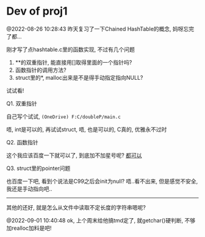 # Dev of proj1

@2022-08-26 10:28:43
昨天复习了一下Chained HashTable的概念, 妈呀忘完了都...

刚才写了点hashtable.c里的函数实现, 不过有几个问题

   1. **的双重指针, 能直接用[]取得里面的一个指针吗?
   2. 函数指针的调用方法?
   3. struct里的*, malloc出来是不是得手动指定指向NULL?

试试看!

Q1. 双重指针

自己写个试试, ```(OneDrive) F:C/doubleP/main.c```

唔, int是可以的, 再试试struct, 唔,  也是可以的,  C真的, 优雅永不过时

Q2. 函数指针

这个我应该百度一下就可以了, 到底加不加星号呢? [都可以](https://blog.csdn.net/qq_46527915/article/details/106164681)

Q3. struct里的pointer问题

也百度一下吧, 看到个说法是C99之后会init为null?
唔..看不出来, 但是感觉不安全, 我还是手动指向吧..


*** 

其他的还好, 就是怎么从文件中读取不定长度的字符串嗯呢?

@2022-09-01 10:40:48
ok, 上个周末给他搞tmd定了, 就getchar()硬判断, 不够加realloc加料是吧!

